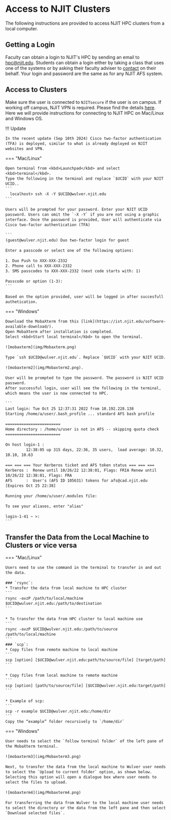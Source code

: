 # Access to NJIT Clusters
The following instructions are provided to access NJIT HPC clusters from a local computer.

## Getting a Login
Faculty can obtain a login to NJIT's HPC by sending an email to [hpc@njit.edu](mailto:hpc@njit.edu). Students can obtain a login either by taking a class that uses one of the systems or by asking their faculty adviser to [contact](mailto:hpc@njit.edu) on their behalf. Your login and password are the same as for any NJIT AFS system.

## Access to Clusters
Make sure the user is connected to `NJITsecure` if the user is on campus. If working off campus, NJIT VPN is required. Please find the details [here](https://ist.njit.edu/vpn).
Here we will provide instructions for connecting to NJIT HPC on Mac/Linux and Windows OS.

!!! Update

    In the recent update (Sep 10th 2024) Cisco two-factor authentication (TFA) is deployed, similar to what is already deployed on NJIT websites and VPN. 

=== "Mac/Linux"

    Open terminal from <kbd>Launchpad</kbd> and select <kbd>terminal</kbd>.
    Type the following in the terminal and replace `$UCID` with your NJIT UCID..
    ```
      localhost> ssh -X -Y $UCID@wulver.njit.edu  
    ```
    
    Users will be prompted for your password. Enter your NJIT UCID password. Users can omit the `-X -Y` if you are not using a graphic interface. Once the password is provided, User will authenticate via Cisco two-factor authentication (TFA)
    
    ```
    (guest@wulver.njit.edu) Duo two-factor login for guest

    Enter a passcode or select one of the following options:

    1. Duo Push to XXX-XXX-2332
    2. Phone call to XXX-XXX-2332
    3. SMS passcodes to XXX-XXX-2332 (next code starts with: 1)

    Passcode or option (1-3):
    ```
      
    Based on the option provided, user will be logged in after succesfull authetication.  

=== "Windows"

    Download the MobaXterm from this [link](https://ist.njit.edu/software-available-download/). 
    Open MobaXterm after installation is completed. 
    Select <kbd>Start local terminal</kbd> to open the terminal.
    
    ![mobaxterm](img/Mobaxterm.png)
    
    Type `ssh $UCID@wulver.njit.edu`. Replace `$UCID` with your NJIT UCID.
    
    ![mobaxterm2](img/Mobaxterm2.png). 
    
    User will be prompted to type the password. The password is NJIT UCID password.
    After successful login, user will see the following in the terminal, which means the user is now connected to HPC.
    
    ```
    Last login: Tue Oct 25 12:37:31 2022 from 10.192.228.138
    Starting /home/a/user/.bash_profile ... standard AFS bash profile
    
    ========================
    Home directory : /home/u/user is not in AFS -- skipping quota check
    ========================
    
    On host login-1 :
             12:38:05 up 315 days, 22:36, 35 users,  load average: 10.32, 10.10, 10.63
    
    === === === Your Kerberos ticket and AFS token status === === ===
    Kerberos :  Renew until 10/26/22 12:38:01, Flags: FRIA Renew until 10/26/22 12:38:01, Flags: FRA
    AFS      :  User's (AFS ID 105631) tokens for afs@cad.njit.edu [Expires Oct 25 22:38]
    
    Running your /home/u/user/.modules file:
    
    To see your aliases, enter "alias"
    
    login-1-41 ~ >:
    ```

## Transfer the Data from the Local Machine to Clusters or vice versa

=== "Mac/Linux"

    Users need to use the command in the terminal to transfer in and out the data.  

    ### `rsync`:
    * Transfer the data from local machine to HPC cluster
    ```
    rsync -avzP /path/to/local/machine $UCID@wulver.njit.edu:/path/to/destination
    ```
    
    * To transfer the data from HPC cluster to local machine use
    ```
    rsync -avzP $UCID@wulver.njit.edu:/path/to/source /path/to/local/machine
    ```
    ### `scp`:
    * Copy files from remote machine to local machine
    ```
    scp [option] [$UCID@wulver.njit.edu:path/to/source/file] [target/path]
    ```

    * Copy files from local machine to remote machine
    ```
    scp [option] [path/to/source/file] [$UCID@wulver.njit.edu:target/path] 
    ```

    * Example of scp:
    ```
    scp -r example $UCID@wulver.njit.edu:/home/dir 
    ```
    Copy the “example” folder recursively to `/home/dir`


=== "Windows"

    User needs to select the `follow terminal folder` of the left pane of the MobaXterm terminal. 
    
    ![mobaxterm3](img/Mobaxterm3.png)
    
    Next, to transfer the data from the local machine to Wulver user needs to select the `Upload to current folder` option, as shown below. Selecting this option will open a dialogue box where user needs to select the files to upload.
    
    ![mobaxterm4](img/Mobaxterm4.png)
    
    For transferring the data from Wulver to the local machine user needs to select the directory or the data from the left pane and then select `Download selected files`.


